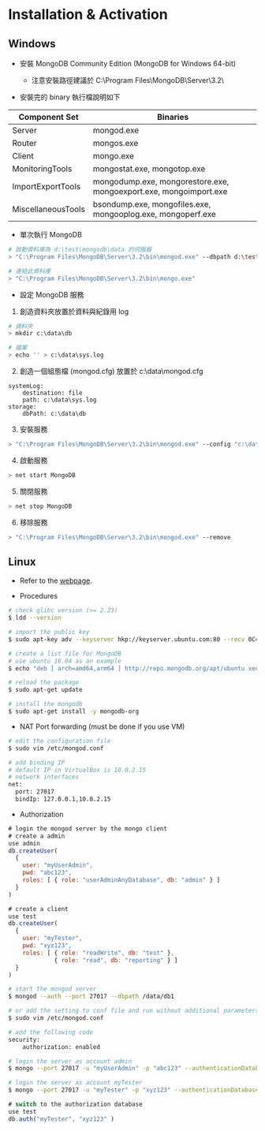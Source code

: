# Installation & Activation

## Windows

* 安裝 MongoDB Community Edition (MongoDB for Windows 64-bit)
   * 注意安裝路徑建議於 C:\Program Files\MongoDB\Server\3.2\

* 安裝完的 binary 執行檔說明如下

| Component Set | Binaries |
| -- | -- |
| Server | mongod.exe |
| Router | mongos.exe |
| Client | mongo.exe |
| MonitoringTools | mongostat.exe, mongotop.exe |
| ImportExportTools | mongodump.exe, mongorestore.exe, mongoexport.exe, mongoimport.exe |
| MiscellaneousTools | bsondump.exe, mongofiles.exe, mongooplog.exe, mongoperf.exe |


* 單次執行 MongoDB

```bash
# 啟動資料庫為 d:\test\mongodb\data 的伺服器
> "C:\Program Files\MongoDB\Server\3.2\bin\mongod.exe" --dbpath d:\test\mongodb\data

# 連結此資料庫
> "C:\Program Files\MongoDB\Server\3.2\bin\mongo.exe"
```

* 設定 MongoDB 服務

1. 創造資料夾放置於資料與紀錄用 log

```bash
# 資料夾
> mkdir c:\data\db

# 檔案
> echo '' > c:\data\sys.log
```

2. 創造一個組態檔 (mongod.cfg) 放置於 c:\data\mongod.cfg

```config
systemLog:
    destination: file
    path: c:\data\sys.log
storage:
    dbPath: c:\data\db
```

3. 安裝服務

```bash
> "C:\Program Files\MongoDB\Server\3.2\bin\mongod.exe" --config "c:\data\mongod.cfg" --install
```

4. 啟動服務

```bash
> net start MongoDB
```

5. 關閉服務

```bash
> net stop MongoDB
```

6. 移除服務

```bash
> "C:\Program Files\MongoDB\Server\3.2\bin\mongod.exe" --remove
```

## Linux

* Refer to the [webpage](https://docs.mongodb.com/manual/tutorial/install-mongodb-on-ubuntu/).

* Procedures

```bash
# check glibc version (>= 2.23)
$ ldd --version

# import the public key
$ sudo apt-key adv --keyserver hkp://keyserver.ubuntu.com:80 --recv 0C49F3730359A14518585931BC711F9BA15703C6

# create a list file for MongoDB
# use ubuntu 16.04 as an example
$ echo "deb [ arch=amd64,arm64 ] http://repo.mongodb.org/apt/ubuntu xenial/mongodb-org/3.4 multiverse" | sudo tee /etc/apt/sources.list.d/mongodb-org-3.4.list

# reload the package
$ sudo apt-get update

# install the mongodb
$ sudo apt-get install -y mongodb-org
```

* NAT Port forwarding (must be done if you use VM)

```bash
# edit the configuration file
$ sudo vim /etc/mongod.conf

# add binding IP
# default IP in VirtualBox is 10.0.2.15
# network interfaces
net:
  port: 27017
  bindIp: 127.0.0.1,10.0.2.15
```

* Authorization

```javascript
# login the mongod server by the mongo client
# create a admin
use admin
db.createUser(
  {
    user: "myUserAdmin",
    pwd: "abc123",
    roles: [ { role: "userAdminAnyDatabase", db: "admin" } ]
  }
)

# create a client
use test
db.createUser(
  {
    user: "myTester",
    pwd: "xyz123",
    roles: [ { role: "readWrite", db: "test" },
             { role: "read", db: "reporting" } ]
  }
)
```

```bash
# start the mongod server
$ mongod --auth --port 27017 --dbpath /data/db1

# or add the setting to conf file and run without additional parameters
$ sudo vim /etc/mongod.conf

# add the following code
security:
    authorization: enabled
```

```bash
# login the server as account admin
$ mongo --port 27017 -u "myUserAdmin" -p "abc123" --authenticationDatabase "admin"

# login the server as account myTester
$ mongo --port 27017 -u "myTester" -p "xyz123" --authenticationDatabase "test"
```

```javascript
# switch to the authorization database
use test
db.auth("myTester", "xyz123" )
```






